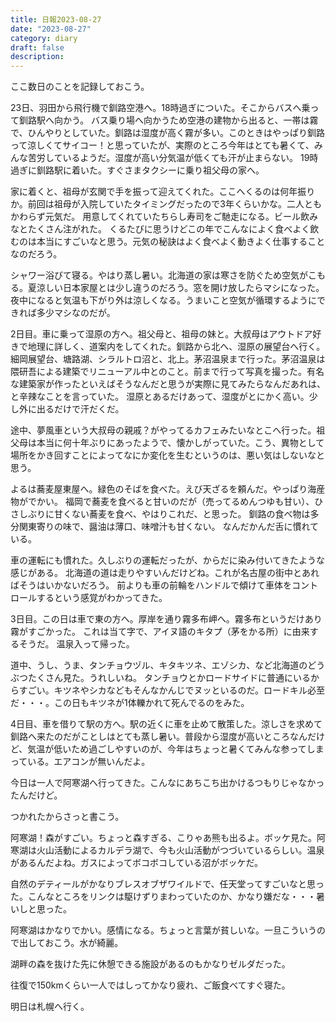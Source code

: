 ```yaml
---
title: 日報2023-08-27
date: "2023-08-27"
category: diary
draft: false
description:
---
```


ここ数日のことを記録しておこう。

23日、羽田から飛行機で釧路空港へ。18時過ぎについた。そこからバスへ乗って釧路駅へ向かう。
バス乗り場へ向かうため空港の建物から出ると、一帯は霧で、ひんやりとしていた。釧路は湿度が高く霧が多い。このときはやっぱり釧路って涼しくてサイコー！と思っていたが、実際のところ今年はとても暑くて、みんな苦労しているようだ。湿度が高い分気温が低くても汗が止まらない。
19時過ぎに釧路駅に着いた。すぐさまタクシーに乗り祖父母の家へ。

家に着くと、祖母が玄関で手を振って迎えてくれた。ここへくるのは何年振りか。前回は祖母が入院していたタイミングだったので3年くらいかな。二人ともかわらず元気だ。
用意してくれていたちらし寿司をご馳走になる。ビール飲みなとたくさん注がれた。
くるたびに思うけどこの年でこんなによく食べよく飲むのは本当にすごいなと思う。元気の秘訣はよく食べよく動きよく仕事することなのだろう。

シャワー浴びて寝る。やはり蒸し暑い。北海道の家は寒さを防ぐため空気がこもる。夏涼しい日本家屋とは少し違うのだろう。窓を開け放したらマシになった。夜中になると気温も下がり外は涼しくなる。うまいこと空気が循環するようにできれば多少マシなのだが。

2日目。車に乗って湿原の方へ。祖父母と、祖母の妹と。大叔母はアウトドア好きで地理に詳しく、道案内をしてくれた。釧路から北へ、湿原の展望台へ行く。細岡展望台、塘路湖、シラルトロ沼と、北上。茅沼温泉まで行った。茅沼温泉は隈研吾による建築でリニューアル中とのこと。前まで行って写真を撮った。有名な建築家が作ったといえばそうなんだと思うが実際に見てみたらなんだあれは、と辛辣なことを言っていた。
湿原とあるだけあって、湿度がとにかく高い。少し外に出るだけで汗だくだ。

途中、夢風車という大叔母の親戚？がやってるカフェみたいなとこへ行った。祖父母は本当に何十年ぶりにあったようで、懐かしがっていた。こう、異物として場所をかき回すことによってなにか変化を生むというのは、悪い気はしないなと思う。

よるは蕎麦屋東屋へ。緑色のそばを食べた。えび天ざるを頼んだ。やっぱり海産物がでかい。
福岡で蕎麦を食べると甘いのだが（売ってるめんつゆも甘い）、ひさしぶりに甘くない蕎麦を食べ、やはりこれだ、と思った。
釧路の食べ物は多分関東寄りの味で、醤油は薄口、味噌汁も甘くない。
なんだかんだ舌に慣れている。

車の運転にも慣れた。久しぶりの運転だったが、からだに染み付いてきたような感じがある。
北海道の道は走りやすいんだけどね。これが名古屋の街中とあればそうはいかないだろう。
前よりも車の前輪をハンドルで傾けて車体をコントロールするという感覚がわかってきた。

3日目。この日は車で東の方へ。厚岸を通り霧多布岬へ。霧多布というだけあり霧がすごかった。
これは当て字で、アイヌ語のキタプ（茅をかる所）に由来するそうだ。
温泉入って帰った。

道中、うし、うま、タンチョウヅル、キタキツネ、エゾシカ、など北海道のどうぶつたくさん見た。うれしいね。
タンチョウとかロードサイドに普通にいるからすごい。キツネやシカなどもそんなかんじでヌッといるのだ。ロードキル必至だ・・・。この日もキツネが1体轢かれて死んでるのをみた。

4日目、車を借りて駅の方へ。駅の近くに車を止めて散策した。涼しさを求めて釧路へ来たのだがことしはとても蒸し暑い。普段から湿度が高いところなんだけど、気温が低いため過ごしやすいのが、今年はちょっと暑くてみんな参ってしまっている。エアコンが無いんだよ。

今日は一人で阿寒湖へ行ってきた。こんなにあちこち出かけるつもりじゃなかったんだけど。

つかれたからさっと書こう。

阿寒湖！森がすごい。ちょっと森すぎる、こりゃあ熊も出るよ。ボッケ見た。阿寒湖は火山活動によるカルデラ湖で、今も火山活動がつづいているらしい。温泉があるんだよね。ガスによってボコボコしている沼がボッケだ。

自然のデティールがかなりブレスオブザワイルドで、任天堂ってすごいなと思った。こんなところをリンクは駆けずりまわっていたのか、かなり嫌だな・・・暑いしと思った。

阿寒湖はかなりでかい。感情になる。ちょっと言葉が貧しいな。一旦こういうので出しておこう。水が綺麗。

湖畔の森を抜けた先に休憩できる施設があるのもかなりゼルダだった。

往復で150kmくらい一人ではしってかなり疲れ、ご飯食べてすぐ寝た。

明日は札幌へ行く。